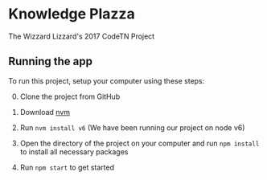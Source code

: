 # Knowledge Plazza
The Wizzard Lizzard's 2017 CodeTN Project  

## Running the app
To run this project, setup your computer using these steps:

0. Clone the project from GitHub

1. Download [nvm](http://nvm.sh)
2. Run `nvm install v6` (We have been running our project on node v6)
3. Open the directory of the project on your computer and run `npm install` to install all necessary packages
5. Run `npm start` to get started
